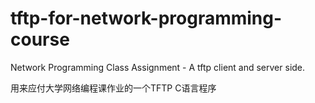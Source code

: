 # tftp-for-network-programming-course
Network Programming Class Assignment - A tftp client and server side.

用来应付大学网络编程课作业的一个TFTP C语言程序
